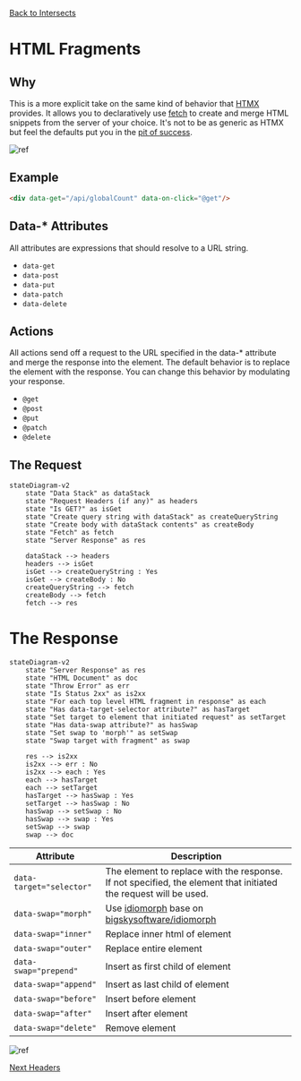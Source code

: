 [Back to Intersects](/docs/included-plugins-ui-intersects)

# HTML Fragments

## Why

This is a more explicit take on the same kind of behavior that [HTMX](https://htmx.org/) provides.  It allows you to declaratively use [fetch](https://developer.mozilla.org/en-US/docs/Web/API/Fetch_API) to create and merge HTML snippets from the server of your choice.  It's not to be as generic as HTMX but feel the defaults put you in the [pit of success](https://blog.codinghorror.com/falling-into-the-pit-of-success/).


![ref](/static/images/so-fetch.gif)


## Example

```html
<div data-get="/api/globalCount" data-on-click="@get"/>
```

## Data-* Attributes
All attributes are expressions that should resolve to a URL string.
* `data-get`
* `data-post`
* `data-put`
* `data-patch`
* `data-delete`

## Actions
All actions send off a request to the URL specified in the data-* attribute and merge the response into the element.  The default behavior is to replace the element with the response.  You can change this behavior by modulating your response.

* `@get`
* `@post`
* `@put`
* `@patch`
* `@delete`

## The Request
```mermaid
stateDiagram-v2
    state "Data Stack" as dataStack
    state "Request Headers (if any)" as headers
    state "Is GET?" as isGet
    state "Create query string with dataStack" as createQueryString
    state "Create body with dataStack contents" as createBody
    state "Fetch" as fetch
    state "Server Response" as res

    dataStack --> headers
    headers --> isGet
    isGet --> createQueryString : Yes
    isGet --> createBody : No
    createQueryString --> fetch
    createBody --> fetch
    fetch --> res
```

# The Response
```mermaid
stateDiagram-v2
    state "Server Response" as res
    state "HTML Document" as doc
    state "Throw Error" as err
    state "Is Status 2xx" as is2xx
    state "For each top level HTML fragment in response" as each
    state "Has data-target-selector attribute?" as hasTarget
    state "Set target to element that initiated request" as setTarget
    state "Has data-swap attribute?" as hasSwap
    state "Set swap to 'morph'" as setSwap
    state "Swap target with fragment" as swap

    res --> is2xx
    is2xx --> err : No
    is2xx --> each : Yes
    each --> hasTarget
    each --> setTarget
    hasTarget --> hasSwap : Yes
    setTarget --> hasSwap : No
    hasSwap --> setSwap : No
    hasSwap --> swap : Yes
    setSwap --> swap
    swap --> doc
```

| Attribute | Description |
| --- | --- |
| `data-target="selector"` | The element to replace with the response.  If not specified, the element that initiated the request will be used. |
| `data-swap="morph"` | Use [idiomorph](https://github.com/delaneyj/datastar/blob/main/library/src/lib/external/idiomorph.ts) base on [bigskysoftware/idiomorph](https://github.com/bigskysoftware/idiomorph)
| `data-swap="inner"` | Replace inner html of element |
| `data-swap="outer"` | Replace entire element |
| `data-swap="prepend"` | Insert as first child of element |
| `data-swap="append"` | Insert as last child of element |
| `data-swap="before"` | Insert before element |
| `data-swap="after"` | Insert after element |
| `data-swap="delete"` | Remove element |

![ref](/static/images/no-fetch.gif)

[Next Headers](/docs/included-plugins-html-partials-headers)
